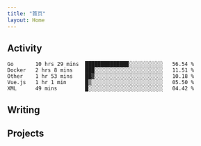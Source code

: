 ```yaml
---
title: "首页"
layout: Home
---
```


## Activity
<!--START_SECTION:waka-->
```text
Go       10 hrs 29 mins  ██████████████░░░░░░░░░░░   56.54 % 
Docker   2 hrs 8 mins    ███░░░░░░░░░░░░░░░░░░░░░░   11.51 % 
Other    1 hr 53 mins    ██▓░░░░░░░░░░░░░░░░░░░░░░   10.18 % 
Vue.js   1 hr 1 min      █▒░░░░░░░░░░░░░░░░░░░░░░░   05.50 % 
XML      49 mins         █░░░░░░░░░░░░░░░░░░░░░░░░   04.42 % 
```
<!--END_SECTION:waka-->

## Writing
<PindedPosts />

## Projects
<Projects />
